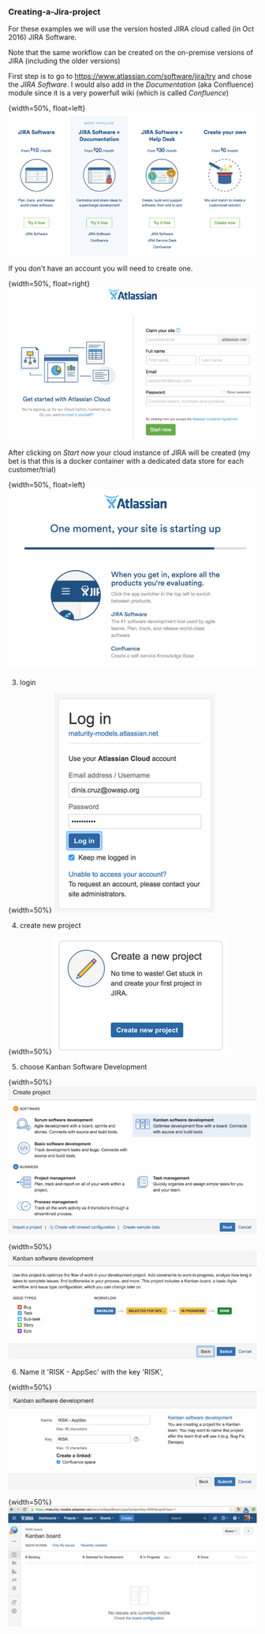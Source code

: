 ### Creating-a-Jira-project

For these examples we will use the version hosted JIRA cloud called (in Oct 2016) JIRA Software.

Note that the same workflow can be created on the on-premise versions of JIRA (including the older versions)


First step is to go to https://www.atlassian.com/software/jira/try  and chose the _JIRA Software_. I would also add in the _Documentation_ (aka Confluence) module since it is a very powerfull wiki (which is  called _Confluence_)

{width=50%, float=left}
![](images/3f66f00c-3dc9-11e6-8020-adc9d1ff0dba.png)

If you don't have an account you will need to create one.

{width=50%, float=right}
![](images/54a13770-3dc9-11e6-8204-8e589d858acc.png)

After clicking on _Start now_ your cloud instance of JIRA will be created (my bet is that this is a docker container with a dedicated data store for each customer/trial)

{width=50%, float=left}
![](images/5e38eff8-3dc9-11e6-9220-3939d86c936c.png)

3) login

{width=50%}
![](images/381996b4-3dca-11e6-8ee7-c66e81868e8a.png)

4) create new project

{width=50%}
![](images/91abc63e-3dca-11e6-822e-6781143f7c51.png)

5) choose Kanban Software Development

{width=50%}
![](images/a6ba4366-3dca-11e6-814f-7f1d189701fa.png)

{width=50%}
![](images/ca80ff2e-3dca-11e6-9340-7dd576cfabb3.png)

6) Name it 'RISK - AppSec' with the key 'RISK',

{width=50%}
![](images/8a73cbea-3dcb-11e6-876f-b28e07bad7cb.png)

{width=50%}
![](images/5e6864ac-3dcb-11e6-9f6d-c9dbb19295ee.png)

